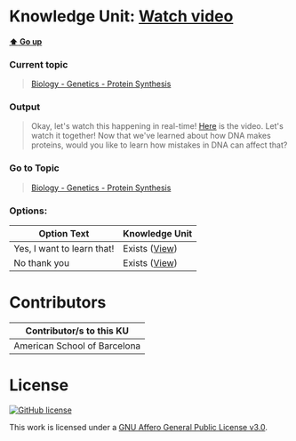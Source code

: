 # Knowledge Unit: [Watch video](../../knowledge_units/biology-genetics-protein-synthesis/watch-video.md)

#### [:arrow_up: Go up](../../topics/biology-genetics-protein-synthesis.md)
### Current topic
> [Biology - Genetics - Protein Synthesis](../../topics/biology-genetics-protein-synthesis.md)
### Output
> Okay, let&#039;s watch this happening in real-time! [Here](https://youtube.com/embed/D3fOXt4MrOM) is the video. Let&#039;s watch it together! Now that we&#039;ve learned about how DNA makes proteins, would you like to learn how mistakes in DNA can affect that?
### Go to Topic
> [Biology - Genetics - Protein Synthesis](../../topics/biology-genetics-protein-synthesis.md)

### Options: 

| Option Text | Knowledge Unit |
| - | - |  
| Yes, I want to learn that!  |  Exists ([View](../../knowledge_units/biology-genetics-protein-synthesis/yes-i-want-to-learn-that.md))  |  
| No thank you  |  Exists ([View](../../knowledge_units/biology-genetics-protein-synthesis/no-thank-you.md))  | 

# Contributors

| Contributor/s to this KU |
| - | 
| American School of Barcelona |

# License
[![GitHub license](https://img.shields.io/github/license/inbrainz/cerebro)](https://github.com/inbrainz/cerebro/blob/master/LICENSE)

This work is licensed under a [GNU Affero General Public License v3.0](https://www.gnu.org/licenses/agpl-3.0.txt).